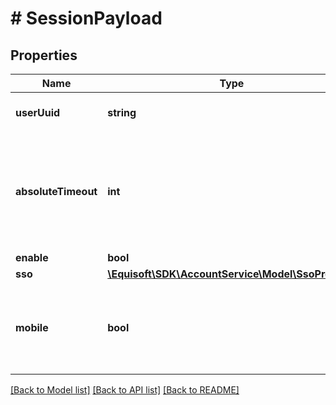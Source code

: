 # # SessionPayload

## Properties

Name | Type | Description | Notes
------------ | ------------- | ------------- | -------------
**userUuid** | **string** | Globally unique identifier. | [optional] 
**absoluteTimeout** | **int** | This timeout (in seconds) defines the maximum amount of time a session can be active. | [optional] 
**enable** | **bool** |  | [optional] 
**sso** | [**\Equisoft\SDK\AccountService\Model\SsoProvider**](SsoProvider.md) |  | [optional] 
**mobile** | **bool** | Indicate that the session is initiated from a mobile device. | [optional] 

[[Back to Model list]](../../README.md#documentation-for-models) [[Back to API list]](../../README.md#documentation-for-api-endpoints) [[Back to README]](../../README.md)


